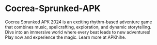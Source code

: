 # Cocrea-Sprunked-APK
Cocrea Sprunked APK 2024 is an exciting rhythm-based adventure game that combines music, spellcrafting, exploration, and dynamic storytelling. Dive into an immersive world where every beat leads to new adventures! Play now and experience the magic. Learn more at APKhihe.
